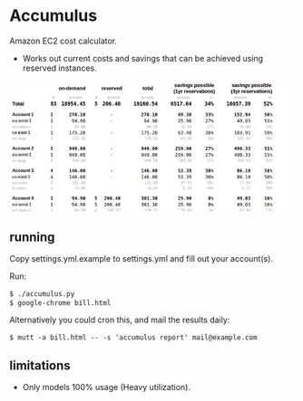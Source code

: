 Accumulus
=========
Amazon EC2 cost calculator.

- Works out current costs and savings that can be achieved using reserved instances.

![screenshot](screenshot.png)

running
-------

Copy settings.yml.example to settings.yml and fill out your account(s).

Run:

    $ ./accumulus.py
    $ google-chrome bill.html

Alternatively you could cron this, and mail the results daily:

    $ mutt -a bill.html -- -s 'accumulus report' mail@example.com

limitations
-----------

- Only models 100% usage (Heavy utilization).
